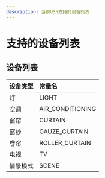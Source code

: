 ```yaml
---
description: 当前USH支持的设备列表
---
```


# 支持的设备列表

## 设备列表

| 设备类型 | 常量名 |
| :--- | :--- |
| 灯 | LIGHT |
| 空调 | AIR\_CONDITIONING |
| 窗帘 | CURTAIN |
| 窗纱 | GAUZE\_CURTAIN |
| 卷帘 | ROLLER\_CURTAIN |
| 电视 | TV |
| 情景模式 | SCENE |



